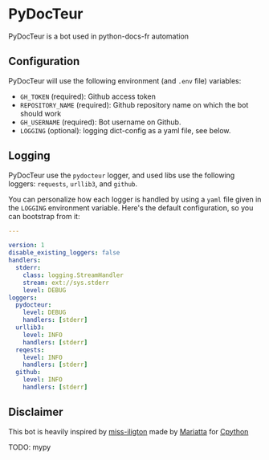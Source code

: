 # PyDocTeur

PyDocTeur is a bot used in python-docs-fr automation


## Configuration

PyDocTeur will use the following environment (and `.env` file) variables:

- `GH_TOKEN` (required): Github access token
- `REPOSITORY_NAME` (required): Github repository name on which the bot should work
- `GH_USERNAME` (required): Bot username on Github.
- `LOGGING` (optional): logging dict-config as a yaml file, see below.


## Logging

PyDocTeur use the `pydocteur` logger, and used libs use the following
loggers: `requests`, `urllib3`, and `github`.

You can personalize how each logger is handled by using a `yaml` file
given in the `LOGGING` environment variable. Here's the default
configuration, so you can bootstrap from it:

```yaml
---

version: 1
disable_existing_loggers: false
handlers:
  stderr:
    class: logging.StreamHandler
    stream: ext://sys.stderr
    level: DEBUG
loggers:
  pydocteur:
    level: DEBUG
    handlers: [stderr]
  urllib3:
    level: INFO
    handlers: [stderr]
  reqests:
    level: INFO
    handlers: [stderr]
  github:
    level: INFO
    handlers: [stderr]
```

## Disclaimer

This bot is heavily inspired by
[miss-iligton](https://github.com/python/miss-islington) made by
[Mariatta](https://github.com/Mariatta) for
[Cpython](https://github.com/python/cpython)

TODO: mypy
